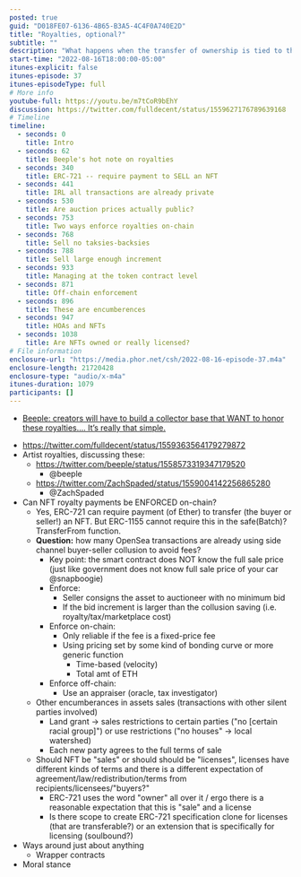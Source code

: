 ```yaml
---
posted: true
guid: "D018FE07-6136-4B65-B3A5-4C4F0A740E2D"
title: "Royalties, optional?"
subtitle: ""
description: "What happens when the transfer of ownership is tied to the payment of royalties? Tune in as we dive into NFT royalties and the different ways they can be enforced on-chain and off-chain."
start-time: "2022-08-16T18:00:00-05:00"
itunes-explicit: false
itunes-episode: 37
itunes-episodeType: full
# More info
youtube-full: https://youtu.be/m7tCoR9bEhY
discussion: https://twitter.com/fulldecent/status/1559627176789639168
# Timeline
timeline:
  - seconds: 0
    title: Intro
  - seconds: 62
    title: Beeple's hot note on royalties
  - seconds: 340
    title: ERC-721 -- require payment to SELL an NFT
  - seconds: 441
    title: IRL all transactions are already private
  - seconds: 530
    title: Are auction prices actually public?
  - seconds: 753
    title: Two ways enforce royalties on-chain
  - seconds: 768
    title: Sell no taksies-backsies
  - seconds: 788
    title: Sell large enough increment
  - seconds: 933
    title: Managing at the token contract level
  - seconds: 871
    title: Off-chain enforcement
  - seconds: 896
    title: These are encumberences
  - seconds: 947
    title: HOAs and NFTs
  - seconds: 1038
    title: Are NFTs owned or really licensed?
# File information
enclosure-url: "https://media.phor.net/csh/2022-08-16-episode-37.m4a"
enclosure-length: 21720428
enclosure-type: "audio/x-m4a"
itunes-duration: 1079
participants: []
---
```


- [Beeple: creators will have to build a collector base that WANT to honor these royalties….  It’s really that simple.](https://twitter.com/beeple/status/1558573319347179520)

<!--end of quick notes-->

- https://twitter.com/fulldecent/status/1559363564179279872
- Artist royalties, discussing these:
  - https://twitter.com/beeple/status/1558573319347179520 
    - @beeple
  - https://twitter.com/ZachSpaded/status/1559004142256865280 
    - @ZachSpaded
- Can NFT royalty payments be ENFORCED on-chain?
  - Yes, ERC-721 can require payment (of Ether) to transfer (the buyer or seller!) an NFT. But ERC-1155 cannot require this in the safe(Batch)?TransferFrom function.
  - **Question:** how many OpenSea transactions are already using side channel buyer-seller collusion to avoid fees?
    - Key point: the smart contract does NOT know the full sale price (just like government does not know full sale price of your car @snapboogie)
    - Enforce:
      - Seller consigns the asset to auctioneer with no minimum bid
      - If the bid increment is larger than the collusion saving (i.e. royalty/tax/marketplace cost)
    - Enforce on-chain:
      - Only reliable if the fee is a fixed-price fee
      - Using pricing set by some kind of bonding curve or more generic function
        - Time-based (velocity)
        - Total amt of ETH
    - Enforce off-chain:
      - Use an appraiser (oracle, tax investigator)
  - Other encumberances in assets sales (transactions with other silent parties involved)
    - Land grant → sales restrictions to certain parties ("no [certain racial group]") or use restrictions ("no houses" -> local watershed)
    - Each new party agrees to the full terms of sale
  - Should NFT be "sales" or should should be "licenses", licenses have different kinds of terms and there is a different expectation of agreement/law/redistribution/terms from recipients/licensees/"buyers?"
    - ERC-721 uses the word "owner" all over it / ergo there is a reasonable expectation that this is "sale" and a license
    - Is there scope to create ERC-721 specification clone for licenses (that are transferable?) or an extension that is specifically for licensing (soulbound?)
- Ways around just about anything
  - Wrapper contracts
- Moral stance
